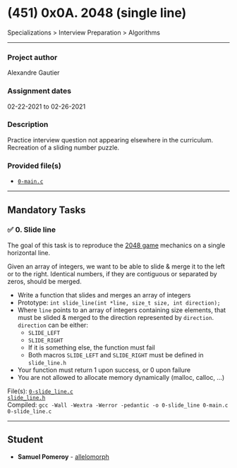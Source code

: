# (451) 0x0A. 2048 (single line)
Specializations > Interview Preparation > Algorithms

---

### Project author
Alexandre Gautier

### Assignment dates
02-22-2021 to 02-26-2021

### Description
Practice interview question not appearing elsewhere in the curriculum. Recreation of a sliding number puzzle.

### Provided file(s)
* [`0-main.c`](./0-main.c)

---

## Mandatory Tasks

### :white_check_mark: 0. Slide line
The goal of this task is to reproduce the [2048 game](https://play2048.co/) mechanics on a single horizontal line.

Given an array of integers, we want to be able to slide & merge it to the left or to the right. Identical numbers, if they are contiguous or separated by zeros, should be merged.

* Write a function that slides and merges an array of integers
* Prototype: `int slide_line(int *line, size_t size, int direction);`
* Where `line` points to an array of integers containing size elements, that must be slided & merged to the direction represented by `direction`. `direction` can be either:
    * `SLIDE_LEFT`
    * `SLIDE_RIGHT`
    * If it is something else, the function must fail
    * Both macros `SLIDE_LEFT` and `SLIDE_RIGHT` must be defined in `slide_line.h`
* Your function must return 1 upon success, or 0 upon failure
* You are not allowed to allocate memory dynamically (malloc, calloc, …)

File(s): [`0-slide_line.c`](./0-slide_line.c)\
[`slide_line.h`](./slide_line.h)\
Compiled: `gcc -Wall -Wextra -Werror -pedantic -o 0-slide_line 0-main.c 0-slide_line.c`

---

## Student
* **Samuel Pomeroy** - [allelomorph](github.com/allelomorph)
